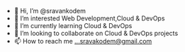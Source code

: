 - 👋 Hi, I’m @sravankodem
- 👀 I’m interested Web Development,Cloud & DevOps
- 🌱 I’m currently learning Cloud & DevOps
- 💞️ I’m looking to collaborate on Cloud & DevOps projects
- 📫 How to reach me ...sravakodem@gmail.com

<!---
sravankodem/sravankodem is a ✨ special ✨ repository because its `README.md` (this file) appears on your GitHub profile.
You can click the Preview link to take a look at your changes.
--->

